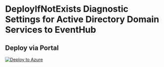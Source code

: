 # DeployIfNotExists Diagnostic Settings for Active Directory Domain Services to EventHub


## Deploy via Portal

[![Deploy to Azure](http://azuredeploy.net/deploybutton.png)](https://portal.azure.com/#blade/Microsoft_Azure_Policy/CreatePolicyDefinitionBlade/uri/https%3A%2F%2Fraw.githubusercontent.com%2Fsixtencyber%2FAzure-Policies%2Fmain%2FEventHub%2Ftraffic-manager-to-eventhub%2Fdeploy-diagnostic-settings-trafficMgr-to-eventhub.json)

